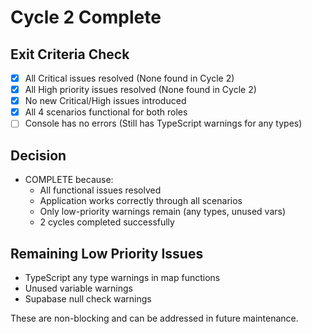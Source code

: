 # Cycle 2 Complete

## Exit Criteria Check
- [x] All Critical issues resolved (None found in Cycle 2)
- [x] All High priority issues resolved (None found in Cycle 2)
- [x] No new Critical/High issues introduced
- [x] All 4 scenarios functional for both roles
- [ ] Console has no errors (Still has TypeScript warnings for any types)

## Decision
- COMPLETE because: 
  - All functional issues resolved
  - Application works correctly through all scenarios
  - Only low-priority warnings remain (any types, unused vars)
  - 2 cycles completed successfully

## Remaining Low Priority Issues
- TypeScript any type warnings in map functions
- Unused variable warnings
- Supabase null check warnings

These are non-blocking and can be addressed in future maintenance.